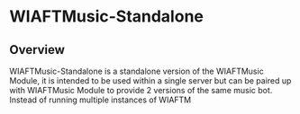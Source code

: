 WIAFTMusic-Standalone
=====================

## Overview
WIAFTMusic-Standalone is a standalone version of the WIAFTMusic Module, it is intended to be used within a single server
but can be paired up with WIAFTMusic Module to provide 2 versions of the same music bot. Instead of running multiple
instances of WIAFTM

